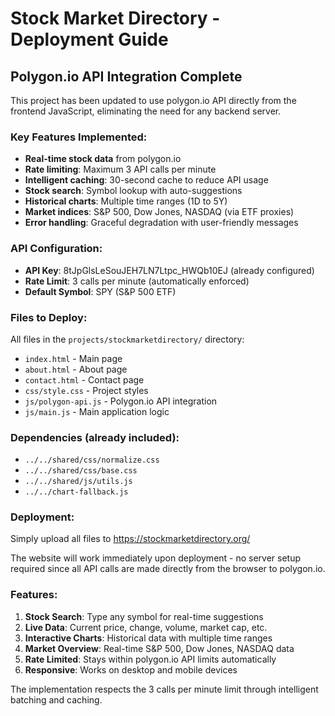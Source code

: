 # Stock Market Directory - Deployment Guide

## Polygon.io API Integration Complete

This project has been updated to use polygon.io API directly from the frontend JavaScript, eliminating the need for any backend server.

### Key Features Implemented:
- **Real-time stock data** from polygon.io
- **Rate limiting**: Maximum 3 API calls per minute
- **Intelligent caching**: 30-second cache to reduce API usage
- **Stock search**: Symbol lookup with auto-suggestions
- **Historical charts**: Multiple time ranges (1D to 5Y)
- **Market indices**: S&P 500, Dow Jones, NASDAQ (via ETF proxies)
- **Error handling**: Graceful degradation with user-friendly messages

### API Configuration:
- **API Key**: 8tJpGlsLeSouJEH7LN7Ltpc_HWQb10EJ (already configured)
- **Rate Limit**: 3 calls per minute (automatically enforced)
- **Default Symbol**: SPY (S&P 500 ETF)

### Files to Deploy:
All files in the `projects/stockmarketdirectory/` directory:
- `index.html` - Main page
- `about.html` - About page  
- `contact.html` - Contact page
- `css/style.css` - Project styles
- `js/polygon-api.js` - Polygon.io API integration
- `js/main.js` - Main application logic

### Dependencies (already included):
- `../../shared/css/normalize.css`
- `../../shared/css/base.css` 
- `../../shared/js/utils.js`
- `../../chart-fallback.js`

### Deployment:
Simply upload all files to https://stockmarketdirectory.org/

The website will work immediately upon deployment - no server setup required since all API calls are made directly from the browser to polygon.io.

### Features:
1. **Stock Search**: Type any symbol for real-time suggestions
2. **Live Data**: Current price, change, volume, market cap, etc.
3. **Interactive Charts**: Historical data with multiple time ranges
4. **Market Overview**: Real-time S&P 500, Dow Jones, NASDAQ data
5. **Rate Limited**: Stays within polygon.io API limits automatically
6. **Responsive**: Works on desktop and mobile devices

The implementation respects the 3 calls per minute limit through intelligent batching and caching.
